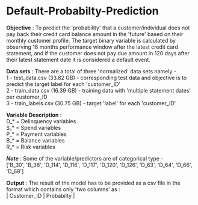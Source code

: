 # Default-Probabilty-Prediction
**Objective** :  To predict the 'probability' that a customer/individual does not pay back their credit card balance amount in the 'future' based on their monthly customer profile. The target binary variable is calculated by observing 18 months performance window after the latest credit card statement, and if the customer does not pay due amount in 120 days after their latest statement date it is considered a default event.

**Data sets** : There are a total of three 'normalized' data sets namely -<br>
            1 - test_data.csv (33.82 GB) - corresponding test data and objective is to predict the target label for each 'customer_ID' <br>
            2 - train_data.csv (16.39 GB) - training data with 'multiple statement dates' per customer_ID <br>
            3 - train_labels.csv (30.75 GB) - target 'label' for each 'customer_ID' <br>

**Variable Description** :<br>
            D_* = Delinquency variables <br>
            S_* = Spend variables <br>
            P_* = Payment variables <br>
            B_* = Balance variables <br>
            R_* = Risk variables <br>

**_Note_** : Some of the variable/predictors are of categorical type -<br>
            ['B_30', 'B_38', 'D_114', 'D_116', 'D_117', 'D_120', 'D_126', 'D_63', 'D_64', 'D_66', 'D_68']<br>

**Output** : The result of the model has to be provided as a csv file in the format which contains only 'two columns' as :<br>
            | Customer_ID  |  Probabilty |  <br>
